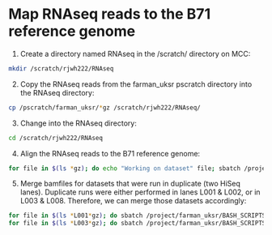 # Map RNAseq reads to the B71 reference genome
1. Create a directory named RNAseq in the /scratch/ directory on MCC:
```bash
mkdir /scratch/rjwh222/RNAseq
```
2. Copy the RNAseq reads from the farman_uksr pscratch directory into the RNAseq directory:
```bash
cp /pscratch/farman_uksr/*gz /scratch/rjwh222/RNAseq/
```
3. Change into the RNAseq directory:
```bash
cd /scratch/rjwh222/RNAseq
```
4. Align the RNAseq reads to the B71 reference genome:
```bash
for file in $(ls *gz); do echo "Working on dataset" file; sbatch /project/farman_uksr/BASH_SCRIPTS/HISAT2.sh $file; done
```
5. Merge bamfiles for datasets that were run in duplicate (two HiSeq lanes). Duplicate runs were either performed in lanes L001 & L002, or in L003 & L008. Therefore, we can merge those datasets accordingly:
```bash
for file in $(ls *L001*gz); do sbatch /project/farman_uksr/BASH_SCRIPTS/MergeBams.sh L001 L002; done
for file in $(ls *L003*gz); do sbatch /project/farman_uksr/BASH_SCRIPTS/MergeBams.sh L003 L008; done
```
 
